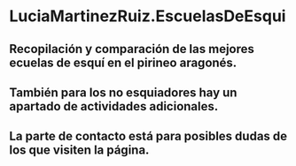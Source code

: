 # LuciaMartinezRuiz.EscuelasDeEsqui
## Recopilación y comparación de las mejores ecuelas de esquí en el pirineo aragonés. 
## También para los no esquiadores hay un apartado de actividades adicionales.
## La parte de contacto está para posibles dudas de los que visiten la página.